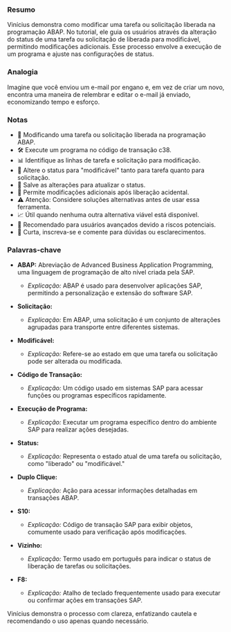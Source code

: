 ### Resumo
Vinícius demonstra como modificar uma tarefa ou solicitação liberada na programação ABAP. No tutorial, ele guia os usuários através da alteração do status de uma tarefa ou solicitação de liberada para modificável, permitindo modificações adicionais. Esse processo envolve a execução de um programa e ajuste nas configurações de status.

### Analogia
Imagine que você enviou um e-mail por engano e, em vez de criar um novo, encontra uma maneira de relembrar e editar o e-mail já enviado, economizando tempo e esforço.

### Notas
- 🔄 Modificando uma tarefa ou solicitação liberada na programação ABAP.
- 🛠️ Execute um programa no código de transação c38.
- 📊 Identifique as linhas de tarefa e solicitação para modificação.
- 🔄 Altere o status para "modificável" tanto para tarefa quanto para solicitação.
- 💾 Salve as alterações para atualizar o status.
- 🔄 Permite modificações adicionais após liberação acidental.
- ⚠️ Atenção: Considere soluções alternativas antes de usar essa ferramenta.
- 📈 Útil quando nenhuma outra alternativa viável está disponível.
- 🔐 Recomendado para usuários avançados devido a riscos potenciais.
- 🤝 Curta, inscreva-se e comente para dúvidas ou esclarecimentos.

### Palavras-chave

- **ABAP:** Abreviação de Advanced Business Application Programming, uma linguagem de programação de alto nível criada pela SAP.
  - *Explicação:* ABAP é usado para desenvolver aplicações SAP, permitindo a personalização e extensão do software SAP.

- **Solicitação:**
  - *Explicação:* Em ABAP, uma solicitação é um conjunto de alterações agrupadas para transporte entre diferentes sistemas.

- **Modificável:**
  - *Explicação:* Refere-se ao estado em que uma tarefa ou solicitação pode ser alterada ou modificada.

- **Código de Transação:**
  - *Explicação:* Um código usado em sistemas SAP para acessar funções ou programas específicos rapidamente.

- **Execução de Programa:**
  - *Explicação:* Executar um programa específico dentro do ambiente SAP para realizar ações desejadas.

- **Status:**
  - *Explicação:* Representa o estado atual de uma tarefa ou solicitação, como "liberado" ou "modificável."

- **Duplo Clique:**
  - *Explicação:* Ação para acessar informações detalhadas em transações ABAP.

- **S10:**
  - *Explicação:* Código de transação SAP para exibir objetos, comumente usado para verificação após modificações.

- **Vizinho:**
  - *Explicação:* Termo usado em português para indicar o status de liberação de tarefas ou solicitações.

- **F8:**
  - *Explicação:* Atalho de teclado frequentemente usado para executar ou confirmar ações em transações SAP.

Vinícius demonstra o processo com clareza, enfatizando cautela e recomendando o uso apenas quando necessário.
